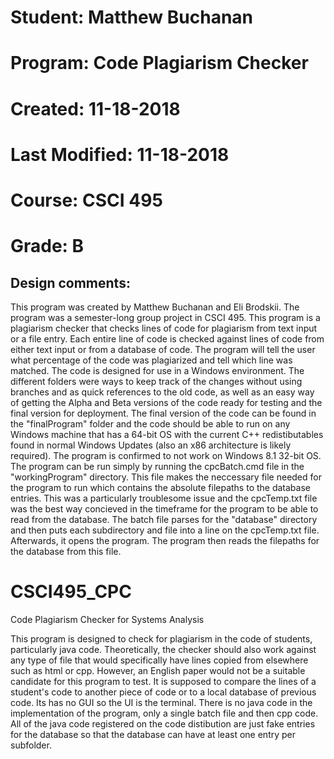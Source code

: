 # Student: Matthew Buchanan
# Program: Code Plagiarism Checker
# Created: 11-18-2018
# Last Modified: 11-18-2018
# Course: CSCI 495
# Grade: B
## Design comments:
This program was created by Matthew Buchanan and Eli Brodskii.
The program was a semester-long group project in CSCI 495.
This program is a plagiarism checker that checks lines of code for plagiarism from text input or a file entry.
Each entire line of code is checked against lines of code from either text input or from a database of code.
The program will tell the user what percentage of the code was plagiarized and tell which line was matched.
The code is designed for use in a Windows environment.
The different folders were ways to keep track of the changes without using branches and as quick references to the old code, as well as
	an easy way of getting the Alpha and Beta versions of the code ready for testing and the final version for deployment.
The final version of the code can be found in the "finalProgram" folder and the code should be able to run on any Windows machine that has
	a 64-bit OS with the current C++ redistibutables found in normal Windows Updates (also an x86 architecture is likely required).
	The program is confirmed to not work on Windows 8.1 32-bit OS.
The program can be run simply by running the cpcBatch.cmd file in the "workingProgram" directory. This file makes the neccessary file needed 
	for the program to run which contains the absolute filepaths to the database entries. This was a particularly troublesome issue and 
	the cpcTemp.txt file was the best way concieved in the timeframe for the program to be able to read from the database. The batch file
	parses for the "database" directory and then puts each subdirectory and file into a line on the cpcTemp.txt file. Afterwards, it opens
	the program. The program then reads the filepaths for the database from this file.

# CSCI495_CPC
Code Plagiarism Checker for Systems Analysis

This program is designed to check for plagiarism in the code of students, particularly java code.
Theoretically, the checker should also work against any type of file that would specifically have lines copied from elsewhere such as html or cpp.
However, an English paper would not be a suitable candidate for this program to test.
It is supposed to compare the lines of a student's code to another piece of code or to a local database of previous code.
Its has no GUI so the UI is the terminal.
There is no java code in the implementation of the program, only a single batch file and then cpp code.
All of the java code registered on the code distibution are just fake entries for the database so that the database can have at least one entry per subfolder.
